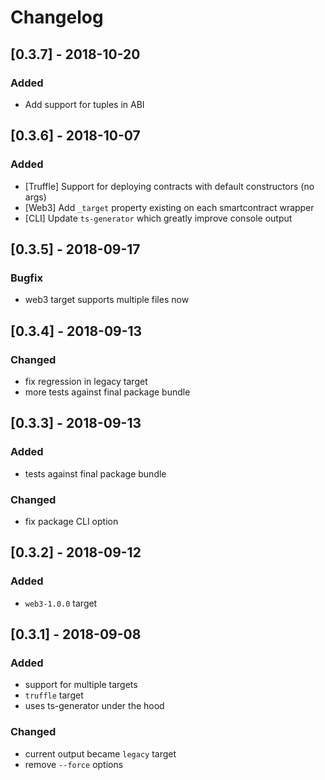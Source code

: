 # Changelog

## [0.3.7] - 2018-10-20
### Added
- Add support for tuples in ABI

## [0.3.6] - 2018-10-07
### Added
- [Truffle] Support for deploying contracts with default constructors (no args)
- [Web3] Add `_target` property existing on each smartcontract wrapper
- [CLI] Update `ts-generator` which greatly improve console output

## [0.3.5] - 2018-09-17
### Bugfix
- web3 target supports multiple files now

## [0.3.4] - 2018-09-13
### Changed
- fix regression in legacy target
- more tests against final package bundle

## [0.3.3] - 2018-09-13
### Added
- tests against final package bundle

### Changed
- fix package CLI option

## [0.3.2] - 2018-09-12
### Added
- `web3-1.0.0` target

## [0.3.1] - 2018-09-08
### Added
- support for multiple targets
- `truffle` target
- uses ts-generator under the hood

### Changed
- current output became `legacy` target
- remove `--force` options